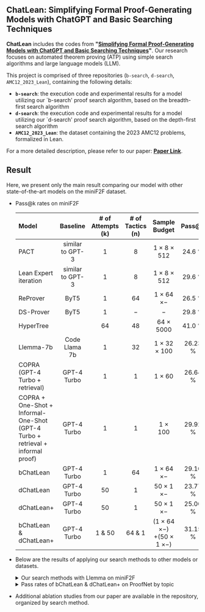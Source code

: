 ## ChatLean: Simplifying Formal Proof-Generating Models with ChatGPT and Basic Searching Techniques

**ChatLean** includes the codes from **"[Simplifying Formal Proof-Generating Models with ChatGPT and Basic Searching Techniques](https://link.springer.com/chapter/10.1007/978-3-031-92605-1_14)"**.
Our research focuses on automated theorem proving (ATP) using simple search algorithms and large language models (LLM).

This project is comprised of three repositories (`b-search`, `d-search`, `AMC12_2023_Lean`), containing the following details:

- **`b-search`**: the execution code and experimental results for a model utilizing our `b-search' proof search algorithm, based on the breadth-first search algorithm
- **`d-search`**: the execution code and experimental results for a model utilizing our `d-search' proof search algorithm, based on the depth-first search algorithm
- **`AMC12_2023_Lean`**: the dataset containing the 2023 AMC12 problems, formalized in Lean.

For a more detailed description, please refer to our paper: **[Paper Link](https://arxiv.org/pdf/2502.03321)**.

<!--
**ChatLean**은 **"[ChatLean: Simplifying Formal Proof-Generating Models with ChatGPT](Link)"** 에서 실험하고 있는 코드를 포함하고 있습니다.  
우리 연구는 간단한 검색 알고리즘(search algorithms)과 Large Language Model(LLM)을 활용하여 자동 정리 증명(automated theorem proving)을 다루고 있습니다.

본 프로젝트는 세 개의 저장소(`b-search`, `d-search`, `AMC12_2023_Lean`)로 구성되어 있으며, 각 저장소에는 다음과 같은 내용을 포함하고 있습니다:  

- **`b-search`**: breadth-first search 기반 증명 검색 모델의 실행 코드 및 실험 결과  
- **`d-search`**: depth-first search 기반 증명 검색 모델의 실행 코드 및 실험 결과  
- **`AMC12_2023_Lean`**: 2023년 AMC12 문제들을 Lean 형식으로 formalization한 데이터셋. 

더 자세한 내용은 **[논문 링크](Link)** 를 참고하세요.
For a detailed description, please refer to our paper.
-->

## Result

Here, we present only the main result comparing our model with other state-of-the-art models on the miniF2F dataset.

* Pass@k rates on miniF2F

  Model|Baseline|# of <br />Attempts (k)|# of <br />Tactics (n)|Sample Budget|Pass@k
  :---|:---:|:---:|:---:|:---:|:---:
  PACT|similar to GPT-3|1|8|1 $\times$ 8 $\times$ 512|24.6 \%
  Lean Expert iteration|similar to GPT-3|1|8|1 $\times$ 8 $\times$ 512|29.6 \%
  ReProver|ByT5|1|64|1 $\times$ 64 $\times -$|26.5 \%
  DS-Prover|ByT5|1|$-$|$-$|29.8 \%
  HyperTree||64|48|64 $\times$ 5000|41.0 \%
  Llemma-7b|Code Llama 7b|1|32|1 $\times$ 32 $\times$ 100|26.23 \%
  COPRA <br />(GPT-4 Turbo + retrieval)|GPT-4 Turbo|1|1|1 $\times$ 60|26.64 \%
  COPRA + One-Shot + Informal-One-Shot <br />(GPT-4 Turbo + retrieval + informal proof)|GPT-4 Turbo|1|1|1 $\times$ 100|29.92 \%
  bChatLean|GPT-4 Turbo|1|64|1 $\times$ 64 $\times -$|29.10 \%
  dChatLean|GPT-4 Turbo|50|1|50 $\times$ 1 $\times -$|23.77 \%
  dChatLean+|GPT-4 Turbo|50|1|50 $\times$ 1 $\times -$|25.00 \%
  bChatLean & dChatLean+|GPT-4 Turbo|1 & 50|64 & 1|(1 $\times$ 64 $\times -$)<br />+(50 $\times$ 1 $\times -$)|31.15 \%

* Below are the results of applying our search methods to other models or datasets.

  <details>
    <summary> Our search methods with Llemma on miniF2F </summary>
      
    |Model|Pass rate
    |:---:|:---:
    |Llemma|26.23 \%
    |bLlemLean|26.64 \%
    |dLlemLean|22.54 \%
    |dLlemLean+|21.31 \%
    |bLlemLean & dLlemLean|27.46 \%
    |bLlemLean & dLlemLean+|28.28 \%
    
  </details>
  
  <details>
    <summary> Pass rates of bChatLean & dChatLean+ on ProofNet by topic </summary>
      
    |Topic|Theorems|Proved|Pass rate
    |:---:|:---:|:---:|:---:
    |Analysis|88|14|15.91 \%
    |Abstract Algebra|162|21|12.96 \%
    |Linear Algebra|28|3|10.71 \%
    |Topology|60|6|10.00 \%
    |Examinations|12|2|16.67 \%
    |Total|350|46|13.14 \%
    
  </details>

* Additional ablation studies from our paper are available in the repository, organized by search method.

